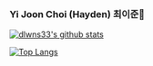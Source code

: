 ### Yi Joon Choi (Hayden) 최이준🦦


[![dlwns33's github stats](https://github-readme-stats.vercel.app/api?username=dlwns33&show_icons=true)](https://github.com/dlwns33/github-readme-stats)

[![Top Langs](https://github-readme-stats.vercel.app/api/top-langs/?username=dlwns33&langs_count=4)](https://github.com/anuraghazra/github-readme-stats)
<!--
**dlwns33/dlwns33** is a ✨ _special_ ✨ repository because its `README.md` (this file) appears on your GitHub profile.

Here are some ideas to get you started:

- 🔭 I’m currently working on ...
- 🌱 I’m currently learning ...
- 👯 I’m looking to collaborate on ...
- 🤔 I’m looking for help with ...
- 💬 Ask me about ...
- 📫 How to reach me: ...
- 😄 Pronouns: ...
- ⚡ Fun fact: ...
-->
